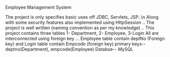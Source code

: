 Employee Management System



The project is only specifies basic uses off JDBC, Servlets, JSP..\n
Along with some security features also implemented using HttpSession .. 
The project is well written (naming convention as per my knowledge) .. 
This project contains three tables 1- Department, 2- Employee, 3-Login 
All are interconnected using foreign key ...
Employee table contain deptNo (Foreign key) and Login table contain Empcode (foreign key)
primary keys-- deptno(Department), empcode(Employee) 
Databse-- MySQL
